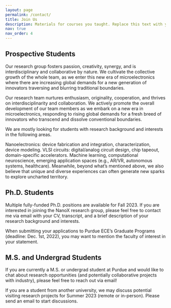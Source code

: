 ```yaml
---
layout: page
permalink: /contact/
title: Join Us
description: Materials for courses you taught. Replace this text with your description.
nav: true
nav_order: 4
---
```


## Prospective Students
Our research group fosters passion, creativity, synergy, and is interdisciplinary and collaborative by nature. We cultivate the collective growth of the whole team, as we enter this new era of microelectronics where there are increasing global demands for a new generation of innovators traversing and blurring traditional boundaries.

Our research team nurtures enthusiasm, originality, cooperation, and thrives on interdisciplinarity and collaboration. We actively promote the overall development of our team members as we embark on a new era in microelectronics, responding to rising global demands for a fresh breed of innovators who transcend and dissolve conventional boundaries.


We are mostly looking for students with research background and interests in the following areas.

Nanoelectronics: device fabrication and integration, characterization, device modeling.
VLSI circuits: digital/analog circuit design, chip tapeout, domain-specific accelerators.
Machine learning, computational neuroscience, emerging application spaces (e.g., AR/VR, autonomous systems, healthcare).
Meanwhile, beyond what’s mentioned above, we also believe that unique and diverse experiences can often generate new sparks to explore uncharted territory.



## Ph.D. Students

Multiple fully-funded Ph.D. positions are available for Fall 2023. If you are interested in joining the NanoX research group, please feel free to contact me via email with your CV, transcript, and a brief description of your research background and interests.

When submitting your applications to Purdue ECE’s Graduate Programs (deadline: Dec. 1st, 2022), you may want to mention the faculty of interest in your statement.



## M.S. and Undergrad Students
If you are currently a M.S. or undergrad student at Purdue and would like to chat about research opportunities (and potentially collaborative projects with industry), please feel free to reach out via email!

If you are a student from another university, we may discuss potential visiting research projects for Summer 2023 (remote or in-person). Please send an email to start discussions.

